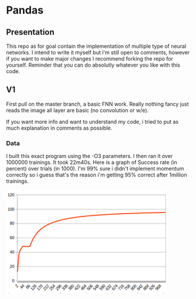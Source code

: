 # Pandas

## Presentation

This repo as for goal contain the implementation of multiple type of neural networks. I intend to write it myself but i'm still open to comments, however if you want to make major changes I recommend forking the repo for yourself. Reminder that you can do absolutly whatever you like with this code.

## V1

First pull on the master branch, a basic FNN work. Really nothing fancy just reads the image all layer are basic (no convolution or w/e).

If you want more info and want to understand my code, i tried to put as much explanation in comments as possible.

### Data

I built this exact program using the -O3 parameters. I then ran it over 1000000 trainings. It took 22m40s. Here is a graph of Success rate (in percent) over trials (in 1000). I'm 99% sure i didn't implement momentum correctly so i guess that's the reason i'm getting 95% correct after 1million trainings.

![data](.images/image1.png)
